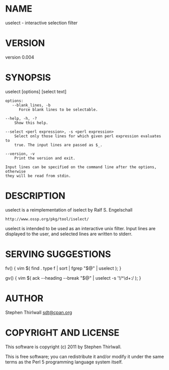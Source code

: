 # NAME

uselect - interactive selection filter

# VERSION

version 0.004

# SYNOPSIS

uselect [options] [select text]

    options:
       --blank_lines, -b
          Force blank lines to be selectable.

    --help, -h, -?
        Show this help.

    --select <perl expression>, -s <perl expression>
        Select only those lines for which given perl expression evaluates to
        true. The input lines are passed as $_.

    --version, -v
        Print the version and exit.

    Input lines can be specified on the command line after the options, otherwise
    they will be read from stdin.

# DESCRIPTION

uselect is a reimplementation of iselect by Ralf S. Engelschall

    http://www.ossp.org/pkg/tool/iselect/

uselect is intended to be used as an interactive unix filter. Input lines are
displayed to the user, and selected lines are written to stderr.

# SERVING SUGGESTIONS

fv() { vim $( find . type f | sort | fgrep "$@" | uselect ); }

gv() { vim $( ack --heading --break "$@" | uselect -s '!/^\d+:/ ); }

# AUTHOR

Stephen Thirlwall <sdt@cpan.org>

# COPYRIGHT AND LICENSE

This software is copyright (c) 2011 by Stephen Thirlwall.

This is free software; you can redistribute it and/or modify it under
the same terms as the Perl 5 programming language system itself.